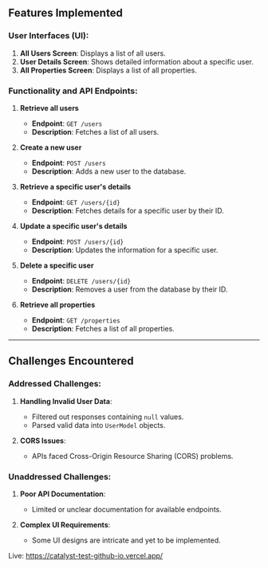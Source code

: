 

## Features Implemented

### User Interfaces (UI):
1. **All Users Screen**: Displays a list of all users.
2. **User Details Screen**: Shows detailed information about a specific user.
3. **All Properties Screen**: Displays a list of all properties.

### Functionality and API Endpoints:
1. **Retrieve all users**
   - **Endpoint**: `GET /users`
   - **Description**: Fetches a list of all users.

2. **Create a new user**
   - **Endpoint**: `POST /users`
   - **Description**: Adds a new user to the database.

3. **Retrieve a specific user's details**
   - **Endpoint**: `GET /users/{id}`
   - **Description**: Fetches details for a specific user by their ID.

4. **Update a specific user's details**
   - **Endpoint**: `POST /users/{id}`
   - **Description**: Updates the information for a specific user.

5. **Delete a specific user**
   - **Endpoint**: `DELETE /users/{id}`
   - **Description**: Removes a user from the database by their ID.

6. **Retrieve all properties**
   - **Endpoint**: `GET /properties`
   - **Description**: Fetches a list of all properties.

---

## Challenges Encountered

### Addressed Challenges:
1. **Handling Invalid User Data**:
   - Filtered out responses containing `null` values.
   - Parsed valid data into `UserModel` objects.

2. **CORS Issues**:
   - APIs faced Cross-Origin Resource Sharing (CORS) problems.

### Unaddressed Challenges:
1. **Poor API Documentation**:
   - Limited or unclear documentation for available endpoints.

2. **Complex UI Requirements**:
   - Some UI designs are intricate and yet to be implemented.





Live: https://catalyst-test-github-io.vercel.app/
